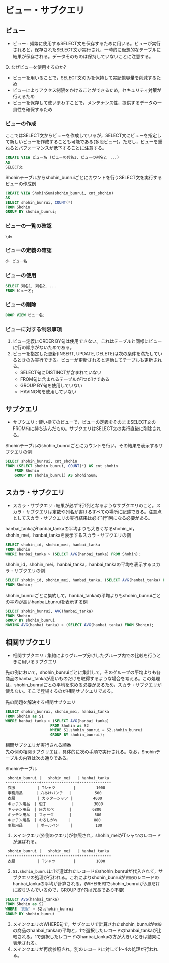 # ビュー・サブクエリ

## ビュー
- ビュー : 頻繁に使用するSELECT文を保存するために用いる。ビューが実行されると，保存されたSELECT文が実行され，一時的に仮想的なテーブルに結果が保存される。データそのものは保持していないことに注意する。

Q. なぜビューを使用するのか?
- ビューを用いることで，SELECT文のみを保持して実記憶容量を削減するため
- ビューによりアクセス制限をかけることができるため，セキュリティ対策が行えるため
- ビューを保存して使いまわすことで，メンテナンス性，提供するデータの一貫性を確保するため

### ビューの作成
ここではSELECT文からビューを作成しているが，SELECT文にビューを指定して新しいビューを作成することも可能である(多段ビュー)。ただし，ビューを重ねるとパフォーマンスが低下することに注意する。
```sql
CREATE VIEW ビュー名 (ビューの列名1, ビューの列名2, ...)
AS
SELECT文
```

Shohinテーブルからshohin_bunruiごとにカウントを行うSELECT文を実行するビューの作成例
```sql
CREATE VIEW ShohinSum(shohin_bunrui, cnt_shohin)
AS
SELECT shohin_bunrui, COUNT(*)
FROM Shohin
GROUP BY shohin_bunrui;
```

### ビューの一覧の確認
```sql
\dv
```

### ビューの定義の確認
```sql
d+ ビュー名
```

### ビューの使用
```sql
SELECT 列名1, 列名2, ...
FROM ビュー名;
```

### ビューの削除
```sql
DROP VIEW ビュー名;
```

### ビューに対する制限事項
1. ビュー定義にORDER BY句は使用できない。これはテーブルと同様にビューに行の順序がないためである。
2. ビューを指定した更新(INSERT, UPDATE, DELETE)は次の条件を満たしているときのみ実行できる。ビューが更新されると連動してテーブルも更新される。
    - SELECT句にDISTINCTが含まれていない
    - FROM句に含まれるテーブルが1つだけである
    - GROUP BY句を使用していない
    - HAVING句を使用していない

## サブクエリ
- サブクエリ : 使い捨てのビューで，ビューの定義をそのままSELECT文のFROM句に持ち込んだもの。サブクエリはSELECT文の実行直後に削除される。

Shohinテーブルのshohin_bunruiごとにカウントを行い，その結果を表示するサブクエリの例
```sql
SELECT shohin_bunrui, cnt_shohin
FROM (SELECT shohin_bunrui, COUNT(*) AS cnt_shohin
    FROM Shohin
    GROUP BY shohin_bunrui) AS ShohinSum;
```

## スカラ・サブクエリ
- スカラ・サブクエリ : 結果が必ず1行1列となるようなサブクエリのこと。スカラ・サブクエリは定数や列名が書けるすべての場所に記述できる。注意点としてスカラ・サブクエリの実行結果は必ず1行1列になる必要がある。

hanbai_tankaがhanbai_tankaの平均よりも大きくなるshohin_id，shohin_mei，hanbai_tankaを表示するスカラ・サブクエリの例
```sql
SELECT shohin_id, shohin_mei, hanbai_tanka
FROM Shohin
WHERE hanbai_tanka > (SELECT AVG(hanbai_tanka) FROM Shohin);
```

shohin_id，shohin_mei，hanbai_tanka，hanbai_tankaの平均を表示するスカラ・サブクエリの例
```sql
SELECT shohin_id, shohin_mei, hanbai_tanka, (SELECT AVG(hanbai_tanka) FROM Shohin)
FROM Shohin;
```

shohin_bunruiごとに集約して，hanbai_tankaの平均よりもshohin_bunruiごとの平均が高いhanbai_bunruiを表示する例
```sql
SELECT shohin_bunrui, AVG(hanbai_tanka)
FROM Shohin
GROUP BY shohin_bunrui
HAVING AVG(hanbai_tanka) > (SELECT AVG(hanbai_tanka) FROM Shohin); 
```

## 相関サブクエリ
- 相関サブクエリ : 集約によりグループ分けしたグループ内での比較を行うときに用いるサブクエリ

先の例において，shohin_bunruiごとに集計して，そのグループの平均よりも各商品のhanbai_tankaが高いものだけを取得するような場合を考える。この処理は，shohin_bunruiごとの平均を求める必要があるため，スカラ・サブクエリが使えない。そこで登場するのが相関サブクエリである。

先の問題を解決する相関サブクエリ
```sql
SELECT shohin_bunrui, shohin_mei, hanbai_tanka
FROM Shohin as S1
WHERE hanbai_tanka > (SELECT AVG(hanbai_tanka) 
                    FROM Shohin as S2 
                    WHERE S1.shohin_bunrui = S2.shohin_bunrui
                    GROUP BY shohin_bunrui);
```

相関サブクエリが実行される順番  
先の例の相関サブクリエは，具体的に次の手順で実行される。なお，Shohinテーブルの内容は次の通りである。  

Shohinテーブル
```
 shohin_bunrui |   shohin_mei   | hanbai_tanka 
---------------+----------------+--------------
 衣服          | Tシャツ        |         1000
 事務用品      | 穴あけパンチ   |          500
 衣服          | カッターシャツ |         4000
 キッチン用品  | 包丁           |         3000
 キッチン用品  | 圧力なべ       |         6800
 キッチン用品  | フォーク       |          500
 キッチン用品  | おろしがね     |          880
 事務用品      | ボールペン     |          100
```

1. メインクエリ(外側のクエリ)が参照され，shohin_meiがTシャツのレコードが選ばれる。
```
 shohin_bunrui |   shohin_mei   | hanbai_tanka 
---------------+----------------+--------------
 衣服          | Tシャツ        |         1000
```

2. `S1.shohin_bunrui`に1で選ばれたレコードのshohin_bunruiが代入されて，サブクエリの処理が行われる。これによりshohin_bunruiが`衣服`のレコードのhanbai_tankaの平均が計算される。(WHERE句でshohin_bunruiが`衣服`だけに絞り込んでいるので，GROUP BY句は冗長であり不要)
```sql
SELECT AVG(hanbai_tanka) 
FROM Shohin as S2 
WHERE '衣服' = S2.shohin_bunrui
GROUP BY shohin_bunrui
```

3. メインクエリのWHERE句で，サブクエリで計算されたshohin_bunruiが`衣服`の商品のhanbai_tankaの平均と，1で選択したレコードのhanbai_tankaが比較される。1で選択したレコードのhanbai_tankaの方が大きいときは結果に表示される。
4. メインクエリが再度参照され，別のレコードに対して1～4の処理が行われる。